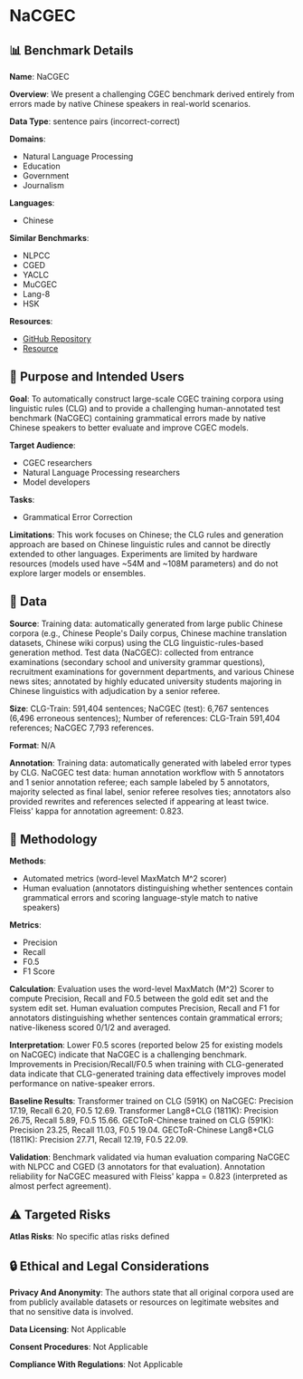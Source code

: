 # NaCGEC

## 📊 Benchmark Details

**Name**: NaCGEC

**Overview**: We present a challenging CGEC benchmark derived entirely from errors made by native Chinese speakers in real-world scenarios.

**Data Type**: sentence pairs (incorrect-correct)

**Domains**:
- Natural Language Processing
- Education
- Government
- Journalism

**Languages**:
- Chinese

**Similar Benchmarks**:
- NLPCC
- CGED
- YACLC
- MuCGEC
- Lang-8
- HSK

**Resources**:
- [GitHub Repository](https://github.com/masr2000/CLG-CGEC)
- [Resource](https://arxiv.org/abs/2210.10442)

## 🎯 Purpose and Intended Users

**Goal**: To automatically construct large-scale CGEC training corpora using linguistic rules (CLG) and to provide a challenging human-annotated test benchmark (NaCGEC) containing grammatical errors made by native Chinese speakers to better evaluate and improve CGEC models.

**Target Audience**:
- CGEC researchers
- Natural Language Processing researchers
- Model developers

**Tasks**:
- Grammatical Error Correction

**Limitations**: This work focuses on Chinese; the CLG rules and generation approach are based on Chinese linguistic rules and cannot be directly extended to other languages. Experiments are limited by hardware resources (models used have ~54M and ~108M parameters) and do not explore larger models or ensembles.

## 💾 Data

**Source**: Training data: automatically generated from large public Chinese corpora (e.g., Chinese People's Daily corpus, Chinese machine translation datasets, Chinese wiki corpus) using the CLG linguistic-rules-based generation method. Test data (NaCGEC): collected from entrance examinations (secondary school and university grammar questions), recruitment examinations for government departments, and various Chinese news sites; annotated by highly educated university students majoring in Chinese linguistics with adjudication by a senior referee.

**Size**: CLG-Train: 591,404 sentences; NaCGEC (test): 6,767 sentences (6,496 erroneous sentences); Number of references: CLG-Train 591,404 references; NaCGEC 7,793 references.

**Format**: N/A

**Annotation**: Training data: automatically generated with labeled error types by CLG. NaCGEC test data: human annotation workflow with 5 annotators and 1 senior annotation referee; each sample labeled by 5 annotators, majority selected as final label, senior referee resolves ties; annotators also provided rewrites and references selected if appearing at least twice. Fleiss' kappa for annotation agreement: 0.823.

## 🔬 Methodology

**Methods**:
- Automated metrics (word-level MaxMatch M^2 scorer)
- Human evaluation (annotators distinguishing whether sentences contain grammatical errors and scoring language-style match to native speakers)

**Metrics**:
- Precision
- Recall
- F0.5
- F1 Score

**Calculation**: Evaluation uses the word-level MaxMatch (M^2) Scorer to compute Precision, Recall and F0.5 between the gold edit set and the system edit set. Human evaluation computes Precision, Recall and F1 for annotators distinguishing whether sentences contain grammatical errors; native-likeness scored 0/1/2 and averaged.

**Interpretation**: Lower F0.5 scores (reported below 25 for existing models on NaCGEC) indicate that NaCGEC is a challenging benchmark. Improvements in Precision/Recall/F0.5 when training with CLG-generated data indicate that CLG-generated training data effectively improves model performance on native-speaker errors.

**Baseline Results**: Transformer trained on CLG (591K) on NaCGEC: Precision 17.19, Recall 6.20, F0.5 12.69. Transformer Lang8+CLG (1811K): Precision 26.75, Recall 5.89, F0.5 15.66. GECToR-Chinese trained on CLG (591K): Precision 23.25, Recall 11.03, F0.5 19.04. GECToR-Chinese Lang8+CLG (1811K): Precision 27.71, Recall 12.19, F0.5 22.09.

**Validation**: Benchmark validated via human evaluation comparing NaCGEC with NLPCC and CGED (3 annotators for that evaluation). Annotation reliability for NaCGEC measured with Fleiss' kappa = 0.823 (interpreted as almost perfect agreement).

## ⚠️ Targeted Risks

**Atlas Risks**:
No specific atlas risks defined

## 🔒 Ethical and Legal Considerations

**Privacy And Anonymity**: The authors state that all original corpora used are from publicly available datasets or resources on legitimate websites and that no sensitive data is involved.

**Data Licensing**: Not Applicable

**Consent Procedures**: Not Applicable

**Compliance With Regulations**: Not Applicable
